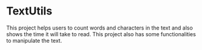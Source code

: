 # TextUtils

This project helps users to count words and characters in the text and also shows the time it will take to read. This project also has some functionalities to manipulate the text.

